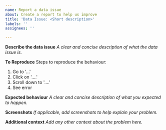 ```yaml
---
name: Report a data issue
about: Create a report to help us improve
title: 'Data Issue: <Short description>'
labels: ''
assignees: ''

---
```


**Describe the data issue**
*A clear and concise description of what the data issue is.*

**To Reproduce**
Steps to reproduce the behaviour:
1. Go to '...'
2. Click on '....'
3. Scroll down to '....'
4. See error

**Expected behaviour**
*A clear and concise description of what you expected to happen.*

**Screenshots**
*If applicable, add screenshots to help explain your problem.*

**Additional context**
*Add any other context about the problem here.*
